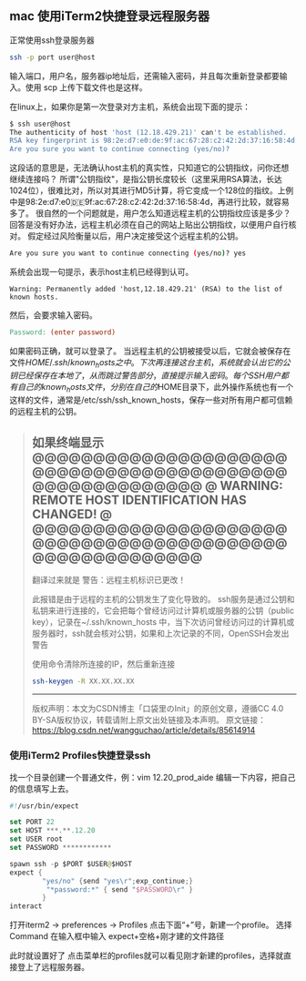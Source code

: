 ## mac 使用iTerm2快捷登录远程服务器

正常使用ssh登录服务器

```bash
ssh -p port user@host
```

输入端口，用户名，服务器ip地址后，还需输入密码，并且每次重新登录都要输入。使用 scp 上传下载文件也是这样。

在linux上，如果你是第一次登录对方主机，系统会出现下面的提示：

```bash
$ ssh user@host 
The authenticity of host 'host (12.18.429.21)' can't be established. 
RSA key fingerprint is 98:2e:d7:e0:de:9f:ac:67:28:c2:42:2d:37:16:58:4d. 
Are you sure you want to continue connecting (yes/no)?
```

这段话的意思是，无法确认host主机的真实性，只知道它的公钥指纹，问你还想继续连接吗？
所谓"公钥指纹"，是指公钥长度较长（这里采用RSA算法，长达1024位），很难比对，所以对其进行MD5计算，将它变成一个128位的指纹。上例中是98:2e:d7:e0🇩🇪9f:ac:67:28:c2:42:2d:37:16:58:4d，再进行比较，就容易多了。
很自然的一个问题就是，用户怎么知道远程主机的公钥指纹应该是多少？回答是没有好办法，远程主机必须在自己的网站上贴出公钥指纹，以便用户自行核对。
假定经过风险衡量以后，用户决定接受这个远程主机的公钥。

```bash
Are you sure you want to continue connecting (yes/no)? yes
```

系统会出现一句提示，表示host主机已经得到认可。

```vbnet
Warning: Permanently added 'host,12.18.429.21' (RSA) to the list of known hosts.
```

然后，会要求输入密码。

```makefile
Password: (enter password)
```

如果密码正确，就可以登录了。
当远程主机的公钥被接受以后，它就会被保存在文件$HOME/.ssh/known_hosts之中。下次再连接这台主机，系统就会认出它的公钥已经保存在本地了，从而跳过警告部分，直接提示输入密码。
每个SSH用户都有自己的known_hosts文件，分别在自己的$HOME目录下，此外操作系统也有一个这样的文件，通常是/etc/ssh/ssh_known_hosts，保存一些对所有用户都可信赖的远程主机的公钥。

> 如果终端显示@@@@@@@@@@@@@@@@@@@@@@@@@@@@@@@@@@@@@@@@@@@@@@@@@@@@@@@@
> @    WARNING: REMOTE HOST IDENTIFICATION HAS CHANGED!     @
> @@@@@@@@@@@@@@@@@@@@@@@@@@@@@@@@@@@@@@@@@@@@@@@@@@@@@@@@
> ------------------------------------------------
> 翻译过来就是 
> 警告：远程主机标识已更改！
>
> 此报错是由于远程的主机的公钥发生了变化导致的。 
> ssh服务是通过公钥和私钥来进行连接的，它会把每个曾经访问过计算机或服务器的公钥（public key），记录在~/.ssh/known_hosts 中，当下次访问曾经访问过的计算机或服务器时，ssh就会核对公钥，如果和上次记录的不同，OpenSSH会发出警告
>
> 使用命令清除所连接的IP，然后重新连接
>
> ```bash
> ssh-keygen -R XX.XX.XX.XX 
> ```
>
> ------------------------------------------------
> 版权声明：本文为CSDN博主「口袋里のInit」的原创文章，遵循CC 4.0 BY-SA版权协议，转载请附上原文出处链接及本声明。
> 原文链接：https://blog.csdn.net/wangguchao/article/details/85614914

### 使用iTerm2 Profiles快捷登录ssh

找一个目录创建一个普通文件，例：vim 12.20_prod_aide
编辑一下内容，把自己的信息填写上去。

```swift
#!/usr/bin/expect

set PORT 22
set HOST ***.**.12.20
set USER root
set PASSWORD ************

spawn ssh -p $PORT $USER@$HOST
expect {
        "yes/no" {send "yes\r";exp_continue;}
         "*password:*" { send "$PASSWORD\r" }
        }
interact
```

打开iterm2 -> preferences -> Profiles
点击下面“+”号，新建一个profile。
选择Command 在输入框中输入
expect+空格+刚才建的文件路径

此时就设置好了
点击菜单栏的profiles就可以看见刚才新建的profiles，选择就直接登上了远程服务器。